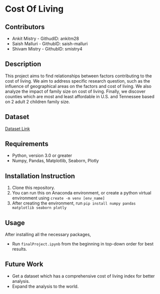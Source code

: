 # Cost Of Living

## Contributors
- Ankit Mistry - GithudID: ankitm28
- Saish Malluri - GithubID: saish-malluri
- Shivam Mistry - GithubID: smistry4

## Description
This project aims to find relationships between factors contributing to the cost of living. We aim to address specific research question, such as the influence of geographical areas on the factors and cost of living. We also analyze the impact of family size on cost of living. Finally, we discover counties which are most and least affordable in U.S. and Tennessee based on 2 adult 2 children family size.

## Dataset
[Dataset Link](https://www.kaggle.com/datasets/asaniczka/us-cost-of-living-dataset-3171-counties)

## Requirements
- Python, version 3.0 or greater
- Numpy, Pandas, Matplotlib, Seaborn, Plotly

## Installation Instruction
1. Clone this repository.
2. You can run this on Anaconda environment, or create a python virtual environment using `create -m venv [env_name]`
3. After creating the environment, run `pip install numpy pandas matplotlib seaborn plotly`

## Usage
After installing all the necessary packages,
- Run `finalProject.ipynb` from the beginning in top-down order for best results.

## Future Work
- Get a dataset which has a comprehensive cost of living index for better analysis.
- Expand the analysis to the world.
